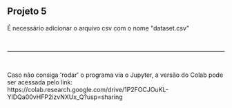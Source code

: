 <h2>Projeto 5</h2>

É necessário adicionar o arquivo csv com o nome "dataset.csv"</p>
<br>
<hr>
<br>
<p>Caso não consiga 'rodar' o programa via o Jupyter, a versão do Colab pode ser acessada pelo link: <a>https://colab.research.google.com/drive/1P2FOCJOuKL-YIDQa00vHFP2izvNXUx_Q?usp=sharing</a></p>
